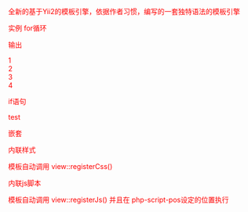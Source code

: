 
全新的基于Yii2的模板引擎，依据作者习惯，编写的一套独特语法的模板引擎

实例
for循环

<div php-each="<?php foreach ([1,2,3,4] as $a) ?>">
        <?=$a; ?>
</div>

输出
<div>
  1
</div>
<div>
  2
</div>
<div>
  3
</div>
<div>
  4
</div>


if语句
<div php-if="<?php (1==2) ?>">
  test
</div>


嵌套
<div php-if="<?php (1==2) ?>">
    <div php-each="<?php foreach ([1,2,3,4] as $a) ?>">
        <?=$a; ?>
    </div>
</div>


内联样式
<style php-style>
  body{color:red}
</style>
模板自动调用  view::registerCss()


内联js脚本
<script php-script php-script-pos="ready">
  alert(1);
</script>
模板自动调用  view::registerJs() 并且在 php-script-pos设定的位置执行
